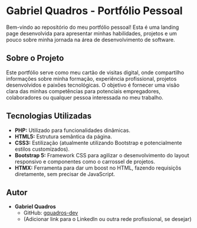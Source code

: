 # Gabriel Quadros - Portfólio Pessoal

Bem-vindo ao repositório do meu portfólio pessoal! Esta é uma landing page desenvolvida para apresentar minhas habilidades, projetos e um pouco sobre minha jornada na área de desenvolvimento de software.

## Sobre o Projeto

Este portfólio serve como meu cartão de visitas digital, onde compartilho informações sobre minha formação, experiência profissional, projetos desenvolvidos e paixões tecnológicas. O objetivo é fornecer uma visão clara das minhas competências para potenciais empregadores, colaboradores ou qualquer pessoa interessada no meu trabalho.

## Tecnologias Utilizadas

* **PHP:** Utilizado para funcionalidades dinâmicas.
* **HTML5:** Estrutura semântica da página.
* **CSS3:** Estilização (atualmente utilizando Bootstrap e potencialmente estilos customizados).
* **Bootstrap 5:** Framework CSS para agilizar o desenvolvimento do layout responsivo e componentes como o carrossel de projetos.
* **HTMX:** Ferramenta para dar um boost no HTML, fazendo requisiçõs diretamente, sem precisar de JavaScript.

## Autor

* **Gabriel Quadros**
    * GitHub: [gquadros-dev](https://github.com/gquadros-dev)
    * (Adicionar link para o LinkedIn ou outra rede profissional, se desejar)
